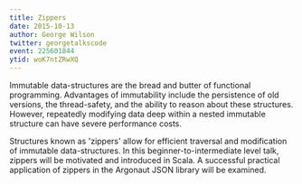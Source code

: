```yaml
---
title: Zippers
date: 2015-10-13
author: George Wilson
twitter: georgetalkscode
event: 225601844
ytid: woK7ntZRwXQ
---
```

Immutable data-structures are the bread and butter of functional programming.
Advantages of immutability include the persistence of old versions, the
thread-safety, and the ability to reason about these structures. However,
repeatedly modifying data deep within a nested immutable structure can have
severe performance costs.

Structures known as 'zippers' allow for efficient traversal and modification of
immutable data-structures. In this beginner-to-intermediate level talk, zippers
will be motivated and introduced in Scala. A successful practical application
of zippers in the Argonaut JSON library will be examined.
